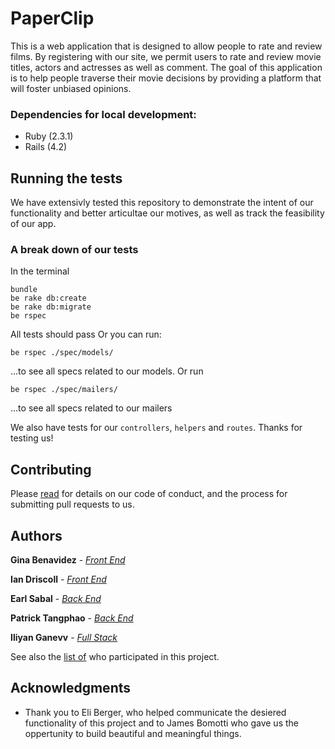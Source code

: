 # PaperClip

This is a web application that is designed to allow people to rate and review films. By registering with our site, we permit users to rate and review movie titles, actors and actresses as well as comment. The goal of this application is to help people traverse their movie decisions by providing a platform that will foster unbiased opinions. 

### Dependencies for local development:

* Ruby (2.3.1)
* Rails (4.2)

## Running the tests

We have extensivly tested this repository to demonstrate the intent of our functionality and better articultae our motives, as well as track the feasibility of our app. 

### A break down of our tests

In the terminal
```
bundle
be rake db:create
be rake db:migrate
be rspec
```

All tests should pass
Or you can run:

```
be rspec ./spec/models/
```
...to see all specs related to our models.
Or run 

```
be rspec ./spec/mailers/
```
...to see all specs related to our mailers

We also have tests for our `controllers`, `helpers` and `routes`.
Thanks for testing us!

## Contributing

Please [read](https://gist.github.com/PurpleBooth/b24679402957c63ec426) for details on our code of conduct, and the process for submitting pull requests to us.


## Authors

**Gina Benavidez** - [*Front End*](https://github.com/gbenavid)

**Ian Driscoll** - [*Front End*](https://github.com/iand11)

**Earl Sabal** - [*Back End*](https://github.com/earlsabal)

**Patrick Tangphao** - [*Back End*](https://github.com/ptangphao)

**Iliyan Ganevv** - [*Full Stack*](https://github.com/IliyanGanevv)

See also the [list of](https://github.com/earlsabal/paperclip/graphs/contributors) who participated in this project.

## Acknowledgments

* Thank you to Eli Berger, who helped communicate the desiered functionality of this project and to James Bomotti who gave us the oppertunity to build beautiful and meaningful things.
